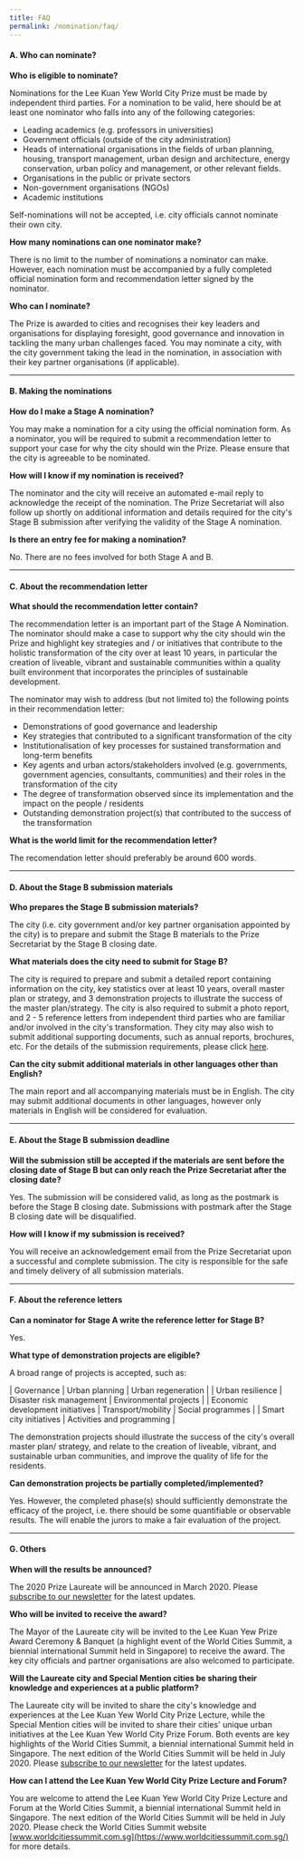 ```yaml
---
title: FAQ
permalink: /nomination/faq/
---
```


#### **A. Who can nominate?**

**Who is eligible to nominate?**

Nominations for the Lee Kuan Yew World City Prize must be made by independent third parties. For a nomination to be valid, here should be at least one nominator who falls into any of the following categories:

- Leading academics (e.g. professors in universities)
- Government officials (outside of the city administration)
- Heads of international organisations in the fields of urban planning, housing, transport management, urban design and architecture, energy conservation, urban policy and management, or other relevant fields.
- Organisations in the public or private sectors
- Non-government organisations (NGOs)
- Academic institutions

Self-nominations will not be accepted, i.e. city officials cannot nominate their own city.

**How many nominations can one nominator make?**

There is no limit to the number of nominations a nominator can make. However, each nomination must be accompanied by a fully completed official nomination form and recommendation letter signed by the nominator.

**Who can I nominate?**

The Prize is awarded to cities and recognises their key leaders and organisations for displaying foresight, good governance and innovation in tackling the many urban challenges faced. You may nominate a city, with the city government taking the lead in the nomination, in association with their key partner organisations (if applicable).

---

#### **B. Making the nominations**

**How do I make a Stage A nomination?**

You may make a nomination for a city using the official nomination form. As a nominator, you will be required to submit a recommendation letter to support your case for why the city should win the Prize. Please ensure that the city is agreeable to be nominated.

**How will I know if my nomination is received?**

The nominator and the city will receive an automated e-mail reply to acknowledge the receipt of the nomination. The Prize Secretariat will also follow up shortly on additional information and details required for the city's Stage B submission after verifying the validity of the Stage A nomination.

**Is there an entry fee for making a nomination?**

No. There are no fees involved for both Stage A and B.

---

#### **C. About the recommendation letter**

**What should the recommendation letter contain?**

The recommendation letter is an important part of the Stage A Nomination. The nominator should make a case to support why the city should win the Prize and highlight key strategies and / or initiatives that contribute to the holistic transformation of the city over at least 10 years, in particular the creation of liveable, vibrant and sustainable communities within a quality built environment that incorporates the principles of sustainable development.

The nominator may wish to address (but not limited to) the following points in their recommendation letter:
- Demonstrations of good governance and leadership
- Key strategies that contributed to a significant transformation of the city
- Institutionalisation of key processes for sustained transformation and long-term benefits
- Key agents and urban actors/stakeholders involved (e.g. governments, government agencies, consultants, communities) and their roles in the transformation of the city
- The degree of transformation observed since its implementation and the impact on the people / residents
- Outstanding demonstration project(s) that contributed to the success of the transformation
 
**What is the world limit for the recommendation letter?**

The recomendation letter should preferably be around 600 words.

---

#### **D. About the Stage B submission materials**

**Who prepares the Stage B submission materials?**

The city (i.e. city government and/or key partner organisation appointed by the city) is to prepare and submit the Stage B materials to the Prize Secretariat by the Stage B closing date.

**What materials does the city need to submit for Stage B?**

The city is required to prepare and submit a detailed report containing information on the city, key statistics over at least 10 years, overall master plan or strategy, and 3 demonstration projects to illustrate the success of the master plan/strategy. The city is also required to submit a photo report, and 2 - 5 reference letters from independent third parties who are familiar and/or involved in the city's transformation. They city may also wish to submit additional supporting documents, such as annual reports, brochures, etc. For the details of the submission requirements, please click [here](/nomination/guidelines/stage-b/).

**Can the city submit additional materials in other languages other than English?**

The main report and all accompanying materials must be in English. The city may submit additional documents in other languages, however only materials in English will be considered for evaluation.

---

#### **E. About the Stage B submission deadline**

**Will the submission still be accepted if the materials are sent before the closing date of Stage B but can only reach the Prize Secretariat after the closing date?**

Yes. The submission will be considered valid, as long as the postmark is before the Stage B closing date. Submissions with postmark after the Stage B closing date will be disqualified.

**How will I know if my submission is received?**

You will receive an acknowledgement email from the Prize Secretariat upon a successful and complete submission. The city is responsible for the safe and timely delivery of all submission materials.

---

#### **F. About the reference letters**

**Can a nominator for Stage A write the reference letter for Stage B?**

Yes.

**What type of demonstration projects are eligible?**

A broad range of projects is accepted, such as: 

| Governance | Urban planning | Urban regeneration |
| Urban resilience | Disaster risk management | Environmental projects |
| Economic development initiatives | Transport/mobility | Social programmes |
| Smart city initiatives | Activities and programming |

The demonstration projects should illustrate the success of the city's overall master plan/ strategy, and relate to the creation of liveable, vibrant, and sustainable urban communities, and improve the quality of life for the residents.

**Can demonstration projects be partially completed/implemented?**

Yes. However, the completed phase(s) should sufficiently demonstrate the efficacy of the project, i.e. there should be some quantifiable or observable results. The will enable the jurors to make a fair evaluation of the project.

---

#### **G. Others** 

**When will the results be announced?**

The 2020 Prize Laureate will be announced in March 2020. Please [subscribe to our newsletter](https://www.leekuanyewworldcityprize.com.sg/Join%20Mailing%20List) for the latest updates.

**Who will be invited to receive the award?**

The Mayor of the Laureate city will be invited to the Lee Kuan Yew Prize Award Ceremony & Banquet (a highlight event of the World Cities Summit, a biennial international Summit held in Singapore) to receive the award. The key city officials and partner organisations are also welcomed to participate.

**Will the Laureate city and Special Mention cities be sharing their knowledge and experiences at a public platform?**

The Laureate city will be invited to share the city's knowledge and experiences at the Lee Kuan Yew World City Prize Lecture, while the Special Mention cities will be invited to share their cities' unique urban initiatives at the Lee Kuan Yew World City Prize Forum. Both events are key highlights of the World Cities Summit, a biennial international Summit held in Singapore. The next edition of the World Cities Summit will be held in July 2020. Please [subscribe to our newsletter](https://www.leekuanyewworldcityprize.com.sg/Join%20Mailing%20List) for the latest updates.

**How can I attend the Lee Kuan Yew World City Prize Lecture and Forum?**

You are welcome to attend the Lee Kuan Yew World City Prize Lecture and Forum at the World Cities Summit, a biennial international Summit held in Singapore. The next edition of the World Cities Summit will be held in July 2020. Please check the World Cities Summit website [www.worldcitiessummit.com.sg](https://www.worldcitiessummit.com.sg/) for more details.
